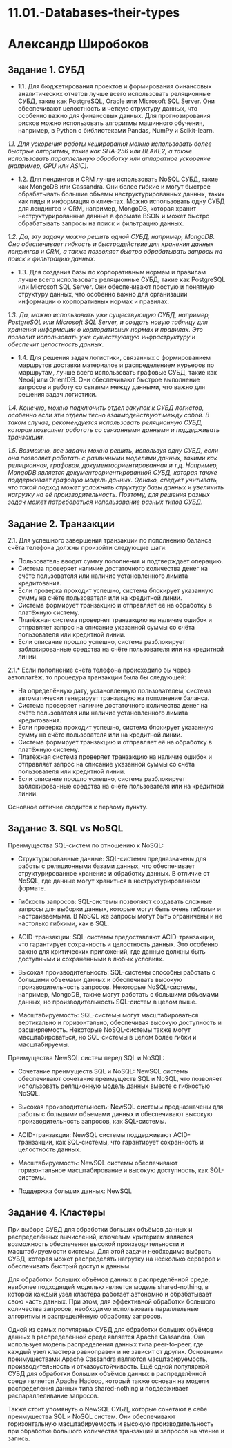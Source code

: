 # 11.01.-Databases-their-types
# Александр Широбоков

## Задание 1. СУБД
 - 1.1. Для бюджетирования проектов и формирования финансовых аналитических отчетов лучше всего использовать реляционные СУБД, такие как PostgreSQL, Oracle или Microsoft SQL Server. Они обеспечивают целостность и четкую структуру данных, что особенно важно для финансовых данных. Для прогнозирования рисков можно использовать алгоритмы машинного обучения, например, в Python с библиотеками Pandas, NumPy и Scikit-learn.

*1.1. Для ускорения работы хеширования можно использовать более быстрые алгоритмы, такие как SHA-256 или BLAKE2, а также использовать параллельную обработку или аппаратное ускорение (например, GPU или ASIC).*

 - 1.2. Для лендингов и CRM лучше использовать NoSQL СУБД, такие как MongoDB или Cassandra. Они более гибкие и могут быстрее обрабатывать большие объемы неструктурированных данных, таких как лиды и информация о клиентах. Можно использовать одну СУБД для лендингов и CRM, например, MongoDB, которая хранит неструктурированные данные в формате BSON и может быстро обрабатывать запросы на поиск и фильтрацию данных.

*1.2. Да, эту задачу можно решить одной СУБД, например, MongoDB. Она обеспечивает гибкость и быстродействие для хранения данных лендингов и CRM, а также позволяет быстро обрабатывать запросы на поиск и фильтрацию данных.*

 - 1.3. Для создания базы по корпоративным нормам и правилам лучше всего использовать реляционные СУБД, такие как PostgreSQL или Microsoft SQL Server. Они обеспечивают простую и понятную структуру данных, что особенно важно для организации информации о корпоративных нормах и правилах.

*1.3. Да, можно использовать уже существующую СУБД, например, PostgreSQL или Microsoft SQL Server, и создать новую таблицу для хранения информации о корпоративных нормах и правилах. Это позволит использовать уже существующую инфраструктуру и обеспечит целостность данных.*

 - 1.4. Для решения задач логистики, связанных с формированием маршрутов доставки материалов и распределением курьеров по маршрутам, лучше всего использовать графовые СУБД, такие как Neo4j или OrientDB. Они обеспечивают быстрое выполнение запросов и работу со связями между данными, что важно для решения задач логистики.

*1.4. Конечно, можно подключить отдел закупок к СУБД логистов, особенно если эти отделы тесно взаимодействуют между собой. В таком случае, рекомендуется использовать реляционную СУБД, которая позволяет работать со связанными данными и поддерживать транзакции.*

*1.5. Возможно, все задачи можно решить, используя одну СУБД, если она позволяет работать с различными моделями данных, такими как реляционная, графовая, документоориентированная и т.д. Например, MongoDB является документоориентированной СУБД, которая также поддерживает графовую модель данных. Однако, следует учитывать, что такой подход может усложнить структуру базы данных и увеличить нагрузку на её производительность. Поэтому, для решения разных задач может потребоваться использование разных типов СУБД.*

## Задание 2. Транзакции
2.1. Для успешного завершения транзакции по пополнению баланса счёта телефона должны произойти следующие шаги:

 - Пользователь вводит сумму пополнения и подтверждает операцию.
 - Система проверяет наличие достаточного количества денег на счёте пользователя или наличие установленного лимита кредитования.
 - Если проверка проходит успешно, система блокирует указанную сумму на счёте пользователя или на кредитной линии.
 - Система формирует транзакцию и отправляет её на обработку в платёжную систему.
 - Платёжная система проверяет транзакцию на наличие ошибок и отправляет запрос на списание указанной суммы со счёта пользователя или кредитной линии.
 - Если списание прошло успешно, система разблокирует заблокированные средства на счёте пользователя или на кредитной линии.

2.1.* Если пополнение счёта телефона происходило бы через автоплатёж, то процедура транзакции была бы следующей:

 - На определённую дату, установленную пользователем, система автоматически генерирует транзакцию на пополнение баланса.
 - Система проверяет наличие достаточного количества денег на счёте пользователя или наличие установленного лимита кредитования.
 - Если проверка проходит успешно, система блокирует указанную сумму на счёте пользователя или на кредитной линии.
 - Система формирует транзакцию и отправляет её на обработку в платёжную систему.
 - Платёжная система проверяет транзакцию на наличие ошибок и отправляет запрос на списание указанной суммы со счёта пользователя или кредитной линии.
 - Если списание прошло успешно, система разблокирует заблокированные средства на счёте пользователя или на кредитной линии.

Основное отличие сводится к первому пункту.

## Задание 3. SQL vs NoSQL
Преимущества SQL-систем по отношению к NoSQL:

 - Структурированные данные: SQL-системы предназначены для работы с реляционными базами данных, что обеспечивает структурированное хранение и обработку данных. В отличие от NoSQL, где данные могут храниться в неструктурированном формате.

 - Гибкость запросов: SQL-системы позволяют создавать сложные запросы для выборки данных, которые могут быть очень гибкими и настраиваемыми. В NoSQL же запросы могут быть ограничены и не настолько гибкими, как в SQL.

 - ACID-транзакции: SQL-системы предоставляют ACID-транзакции, что гарантирует сохранность и целостность данных. Это особенно важно для критических приложений, где данные должны быть доступными и сохраненными в любых условиях.

 - Высокая производительность: SQL-системы способны работать с большими объемами данных и обеспечивать высокую производительность запросов. Некоторые NoSQL-системы, например, MongoDB, также могут работать с большими объемами данных, но производительность SQL-систем в целом выше.

 - Масштабируемость: SQL-системы могут масштабироваться вертикально и горизонтально, обеспечивая высокую доступность и расширяемость. Некоторые NoSQL-системы также могут масштабироваться, но SQL-системы в целом более гибки и масштабируемы.

Преимущества NewSQL систем перед SQL и NoSQL:

 - Сочетание преимуществ SQL и NoSQL: NewSQL системы обеспечивают сочетание преимуществ SQL и NoSQL, что позволяет использовать реляционную модель данных вместе с гибкостью NoSQL.

 - Высокая производительность: NewSQL системы предназначены для работы с большими объемами данных и обеспечивают высокую производительность запросов, как SQL-системы.

 - ACID-транзакции: NewSQL системы поддерживают ACID-транзакции, как SQL-системы, что гарантирует сохранность и целостность данных.

 - Масштабируемость: NewSQL системы обеспечивают горизонтальное масштабирование и высокую доступность, как SQL-системы.

 - Поддержка больших данных: NewSQL

## Задание 4. Кластеры
При выборе СУБД для обработки больших объёмов данных и распределённых вычислений, ключевым критерием является возможность обеспечения высокой производительности и масштабируемости системы. Для этой задачи необходимо выбрать СУБД, которая может распределять нагрузку на несколько серверов и обеспечивать быстрый доступ к данным.

Для обработки больших объёмов данных в распределённой среде, наиболее подходящей моделью является модель shared-nothing, в которой каждый узел кластера работает автономно и обрабатывает свою часть данных. При этом, для эффективной обработки большого количества запросов, необходимо использовать параллельные алгоритмы и распределённую обработку запросов.

Одной из самых популярных СУБД для обработки больших объёмов данных в распределённой среде является Apache Cassandra. Она использует модель распределения данных типа peer-to-peer, где каждый узел кластера равноправен и не зависит от других. Основными преимуществами Apache Cassandra являются масштабируемость, производительность и отказоустойчивость. Ещё одной популярной СУБД для обработки больших объёмов данных в распределённой среде является Apache Hadoop, который также основан на модели распределения данных типа shared-nothing и поддерживает распараллеливание запросов.

Также стоит упомянуть о NewSQL СУБД, которые сочетают в себе преимущества SQL и NoSQL систем. Они обеспечивают горизонтальную масштабируемость и высокую производительность при обработке большого количества транзакций и запросов на чтение и запись.
